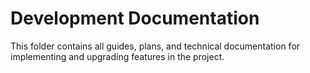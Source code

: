# Development Documentation

This folder contains all guides, plans, and technical documentation for implementing and upgrading features in the project.
